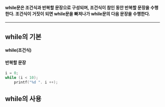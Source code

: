 #### while문은 조건식과 반복할 문장으로 구성되며, 조건식이 참인 동안 반복할 문장을 수행한다. 조건식이 거짓이 되면 while문을 빠져나가 while문의 다음 문장을 수행한다. ####
____

## while의 기본 ##
#### while(조건식)
#### 반복할 문장 ####
```c
i = 0;
while (i < 10);
	printf("%d ". i ++);
```

## while의 사용